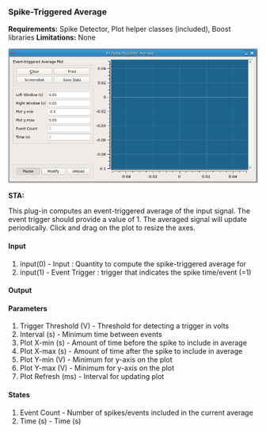 ### Spike-Triggered Average

**Requirements:** Spike Detector, Plot helper classes (included), Boost libraries
**Limitations:** None

![Spike-Triggered Average GUI](spike-triggered-average.png)

<!--start-->
<p><b>STA:</b></p><p> This plug-in computes an event-triggered average of the
input signal. The event trigger should provide a value of 1. The averaged
signal will update periodically. Click and drag on the plot to resize the
axes.</p>
<!--end-->

#### Input
1. input(0) - Input : Quantity to compute the spike-triggered average for
2. input(1) - Event Trigger : trigger that indicates the spike time/event (=1)

#### Output


#### Parameters
1. Trigger Threshold (V) - Threshold for detecting a trigger in volts
2. Interval (s) - Minimum time between events
3. Plot X-min (s) - Amount of time before the spike to include in average
4. Plot X-max (s) - Amount of time after the spike to include in average
5. Plot Y-min (V) - Minimum for y-axis on the plot
6. Plot Y-max (V) - Minimum for y-axis on the plot
7. Plot Refresh (ms) - Interval for updating plot

#### States
1. Event Count - Number of spikes/events included in the current average
2. Time (s) - Time (s)
